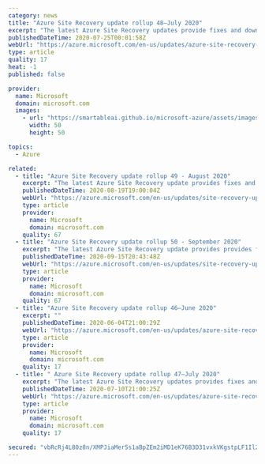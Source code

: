 ```yaml
---
category: news
title: "Azure Site Recovery update rollup 48—July 2020"
excerpt: "The latest Azure Site Recovery updates provide fixes and download links for Site Recovery components."
publishedDateTime: 2020-07-25T00:01:58Z
webUrl: "https://azure.microsoft.com/en-us/updates/azure-site-recovery-update-rollup-48-july-2020/"
type: article
quality: 17
heat: -1
published: false

provider:
  name: Microsoft
  domain: microsoft.com
  images:
    - url: "https://smartableai.github.io/microsoft-azure/assets/images/organizations/microsoft.com-50x50.jpg"
      width: 50
      height: 50

topics:
  - Azure

related:
  - title: "Azure Site Recovery update rollup 49 - August 2020"
    excerpt: "The latest Azure Site Recovery update provides fixes and download links for Site Recovery components."
    publishedDateTime: 2020-08-19T19:00:04Z
    webUrl: "https://azure.microsoft.com/en-us/updates/site-recovery-update-rollup-49-august-2020/"
    type: article
    provider:
      name: Microsoft
      domain: microsoft.com
    quality: 67
  - title: "Azure Site Recovery update rollup 50 - September 2020"
    excerpt: "The latest Azure Site Recovery update provides provides fixes, updated Linux support for the Mobility service, and download links for Site Recovery components."
    publishedDateTime: 2020-09-15T20:43:48Z
    webUrl: "https://azure.microsoft.com/en-us/updates/site-recovery-update-rollup-50-august-2020/"
    type: article
    provider:
      name: Microsoft
      domain: microsoft.com
    quality: 67
  - title: "Azure Site Recovery update rollup 46—June 2020"
    excerpt: ""
    publishedDateTime: 2020-06-04T21:00:29Z
    webUrl: "https://azure.microsoft.com/en-us/updates/azure-site-recovery-update-rollup-46-june-2020/"
    type: article
    provider:
      name: Microsoft
      domain: microsoft.com
    quality: 17
  - title: " Azure Site Recovery update rollup 47—July 2020"
    excerpt: "The latest Azure Site Recovery updates provides fixes and download links for Site Recovery components."
    publishedDateTime: 2020-07-10T21:00:25Z
    webUrl: "https://azure.microsoft.com/en-us/updates/azure-site-recovery-update-rollup-47-july-2020/"
    type: article
    provider:
      name: Microsoft
      domain: microsoft.com
    quality: 17

secured: "vbRcRj4L80z8n/XMPJiaMer5s1aBpZEm2iMD1eK76B3D31vxkVKgstpLF1Il24ghLNP62i3/NnSaM7zIpON4jjwSRUbtmiTL0nH5gBJtRVPBqMafhZSlAg4NGjA4Sv70qIOfFEbrj7Zb/bRqEWRBR/PpYVlwrmyUZV5YSI3IwqLADcYtj6ESPwIck4a3UmaUEqdPyMLKuCZe3hbtF5YHsYIUXr3GW7iLtzI3Ge9X0gWA90Q4hibrkOYvDmLQ+FBaINauO7uCAQmtLEX2AlA8fcU3ibisxByM09Z3fOrdyT+/DiiRONh2LQ8wsmy8Hnsd2rYs2RkpRD17ygYoUVjMZw==;N2kX3PapgHl0tD2joS4LIg=="
---
```



